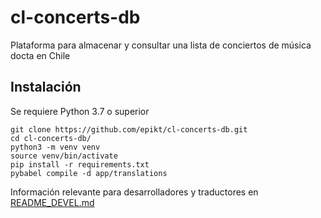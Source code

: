 # cl-concerts-db
Plataforma para almacenar y consultar una lista de conciertos de música docta en Chile

## Instalación
Se requiere Python 3.7 o superior

```
git clone https://github.com/epikt/cl-concerts-db.git  
cd cl-concerts-db/
python3 -m venv venv  
source venv/bin/activate  
pip install -r requirements.txt
pybabel compile -d app/translations
```


Información relevante para desarrolladores y traductores en [README_DEVEL.md](README_DEVEL.md)

